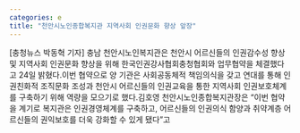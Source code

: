 ```yaml
---
categories: e
title: "천안시노인종합복지관 지역사회 인권문화 향상 앞장"
---
```

[충청뉴스 박동혁 기자] 충남 천안시노인복지관은 천안시 어르신들의 인권감수성 향상 및 지역사회 인권문화 향상을 위해 한국인권강사협회충청협회와 업무협약을 체결했다고 24일 밝혔다.이번 협약으로 양 기관은 사회공동체적 책임의식을 갖고 연대를 통해 인권친화적 조직문화 조성과 천안시 어르신들의 인권교육을 통한 지역사회 인권보호체계를 구축하기 위해 역량을 모으기로 했다.김호영 천안시노인종합복지관장은 “이번 협약을 계기로 복지관은 인권경영체계를 구축하고, 어르신들의 인권의식 함양과 취약계층 어르신들의 권익보호를 더욱 강화할 수 있게 됐다”고